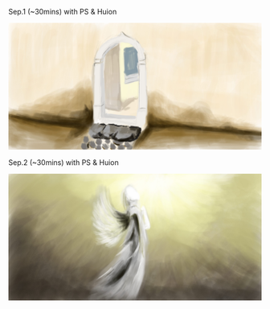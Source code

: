 Sep.1 (~30mins) with PS & Huion

![Door](1.jpg)

Sep.2 (~30mins) with PS & Huion

![Angle](2.jpg)


